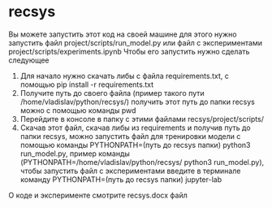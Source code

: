 # recsys

Вы можете запустить этот код на своей машине для  этого нужно запустить файл project/scripts/run_model.py или файл с экспериментами project/scripts/experiments.ipynb
Чтобы его запустить нужно сделать следующее
1. Для начало нужно скачать либы с файла requirements.txt, с помощью pip install -r requirements.txt
2. Получите путь до своего файла (пример такого пути /home/vladislav/python/recsys/) получить этот путь до папки recsys можно с помощью команды pwd
3. Перейдите в консоле в папку с этими файлами recsys/project/scripts/
4. Скачав этот файл, скачав либы из requirements и получив путь до папки recsys, можно запустить файл для тренировки модели с помощью команды     PYTHONPATH=(путь до recsys папки) python3 run_model.py, пример команды (PYTHONPATH=/home/vladislav/python/recsys/ python3 run_model.py), чтобы запустить файл с экспериментами введите в терминале команду PYTHONPATH=(путь до recsys папки) jupyter-lab


О коде и эксперименте смотрите recsys.docx файл
